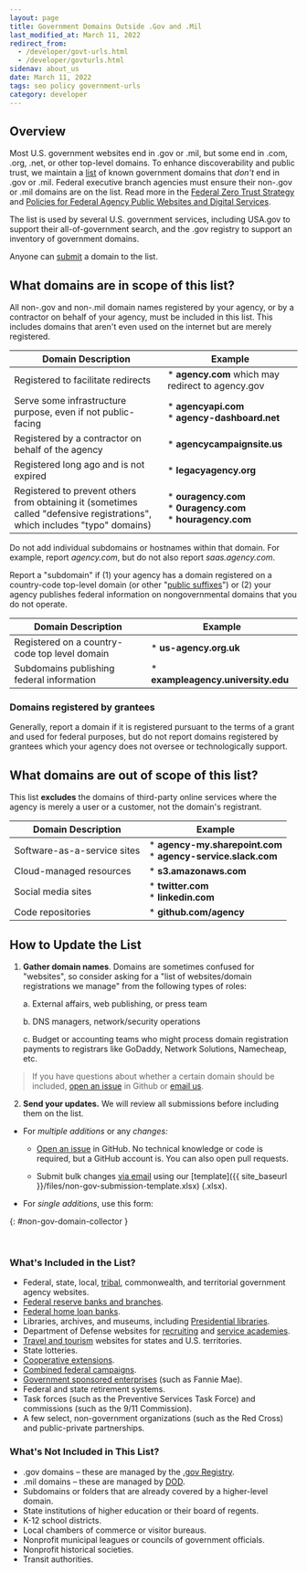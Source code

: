 ```yaml
---
layout: page
title: Government Domains Outside .Gov and .Mil
last_modified_at: March 11, 2022
redirect_from:
  - /developer/govt-urls.html
  - /developer/govturls.html
sidenav: about_us
date: March 11, 2022
tags: seo policy government-urls
category: developer
---
```

## Overview

Most U.S. government websites end in .gov or .mil, but some end in .com, .org, .net, or other top-level domains. To enhance discoverability and public trust, we maintain a [list](https://github.com/GSA/govt-urls/) of known government domains that *don't* end in .gov or .mil. Federal executive branch agencies must ensure their non-.gov or .mil domains are on the list. Read more in the [Federal Zero Trust Strategy](https://zerotrust.cyber.gov/federal-zero-trust-strategy/#4-safely-making-applications-internet-accessible) and [Policies for Federal Agency Public Websites and Digital Services](https://www.whitehouse.gov/wp-content/uploads/legacy_drupal_files/omb/memoranda/2017/m-17-06.pdf#page=11).

The list is used by several U.S. government services, including USA.gov to support their all-of-government search, and the .gov registry to support an inventory of government domains.

Anyone can [submit](#non-gov-domain-collector) a domain to the list.

## What domains are in scope of this list?

All non-.gov and non-.mil domain names registered by your agency, or by a contractor on behalf of your agency, must be included in this list. This includes domains that aren't even used on the internet but are merely registered.

| **Domain Description** | **Example** |
|------------------------|-------------|
| Registered to facilitate redirects | * **agency.com** which may redirect to agency.gov |
| Serve some infrastructure purpose, even if not public-facing | * **agencyapi.com** <br /> * **agency-dashboard.net** |
| Registered by a contractor on behalf of the agency | * **agencycampaignsite.us** |
| Registered long ago and is not expired | * **legacyagency.org** |
| Registered to prevent others from obtaining it (sometimes called "defensive registrations", which includes "typo" domains) | * **ouragency.com** <br /> * **0uragency.com** <br /> * **houragency.com** |

Do not add individual subdomains or hostnames within that domain. For example, report *agency.com*, but do not also report *saas.agency.com*.

Report a "subdomain" if (1) your agency has a domain registered on a country-code top-level domain (or other "[public suffixes](https://publicsuffix.org/)") or (2) your agency publishes federal information on nongovernmental domains that you do not operate.

| **Domain Description** | **Example** |
|------------------------|-------------|
| Registered on a country-code top level domain | * **us-agency.org.uk** |
| Subdomains publishing federal information | * **exampleagency.university.edu** |

### Domains registered by grantees

Generally, report a domain if it is registered pursuant to the terms of a grant and used for federal purposes, but do not report domains registered by grantees which your agency does not oversee or technologically support.

## What domains are out of scope of this list?

This list **excludes** the domains of third-party online services where the agency is merely a user or a customer, not the domain's registrant.

| **Domain Description** | **Example** |
| -----------------------|-------------|
| Software-as-a-service sites | * **agency-my.sharepoint.com** <br /> * **agency-service.slack.com** |
| Cloud-managed resources | * **s3.amazonaws.com** |
| Social media sites | * **twitter.com** <br /> * **linkedin.com** |
| Code repositories | * **github.com/agency** |

## How to Update the List

1.  **Gather domain names**. Domains are sometimes confused for "websites", so consider asking for a "list of websites/domain registrations we manage" from the following types of roles:

    a.  External affairs, web publishing, or press team

    b.  DNS managers, network/security operations

    c.  Budget or accounting teams who might process domain registration payments to registrars like GoDaddy, Network Solutions, Namecheap, etc.

> If you have questions about whether a certain domain should be included, [open an issue](https://github.com/GSA/govt-urls/issues) in Github or [email us](mailto:search@support.digitalgov.gov).

2.  **Send your updates.** We will review all submissions before including them on the list.

-   For *multiple additions* or any *changes:*

    -   [Open an issue](https://github.com/GSA/govt-urls/issues) in GitHub. No technical knowledge or code is required, but a GitHub account is. You can also open pull requests.

    -   Submit bulk changes [via email](mailto:search@support.digitalgov.gov) using our [template]({{ site_baseurl }}/files/non-gov-submission-template.xlsx) (.xlsx).

-   For *single additions*, use this form:

{: #non-gov-domain-collector }

<br />  

<script src="https://touchpoints.app.cloud.gov/touchpoints/3ff8b6de.js" async></script><div id="non-gov-domain-collector"></div>

### What's Included in the List?

* Federal, state, local, [tribal](https://www.bia.gov/service/tribal-leaders-directory), commonwealth, and territorial government agency websites.
* [Federal reserve banks and branches](https://www.federalreserve.gov/aboutthefed/federal-reserve-system.htm).
* [Federal home loan banks](http://www.fhlbanks.com/).
* Libraries, archives, and museums, including [Presidential libraries](https://www.archives.gov/presidential-libraries/).
* Department of Defense websites for [recruiting](https://www.defense.gov/Resources/Military-Departments/DOD-Websites/category/Recruiting/) and [service academies](https://www.defense.gov/Resources/Military-Departments/DOD-Websites/category/Academy/).
* [Travel and tourism](https://www.usa.gov/state-travel-and-tourism) websites for states and U.S. territories.
* State lotteries.
* [Cooperative extensions](https://nifa.usda.gov/land-grant-colleges-and-universities-partner-website-directory?state=All&type=Extension).
* [Combined federal campaigns](https://www.opm.gov/combined-federal-campaign/find-local-campaigns/#url=CFC-Zones).
* [Government sponsored enterprises](https://en.wikipedia.org/wiki/Government-sponsored_enterprise#List_of_GSEs) (such as Fannie Mae).
* Federal and state retirement systems.
* Task forces (such as the Preventive Services Task Force) and commissions (such as the 9/11 Commission).
* A few select, non-government organizations (such as the Red Cross) and public-private partnerships.

### What's Not Included in This List?

* .gov domains &ndash; these are managed by the [.gov Registry](https://home.dotgov.gov).
* .mil domains &ndash; these are managed by [DOD](https://www.defense.gov/Resources/Military-Departments/DOD-Websites/).
* Subdomains or folders that are already covered by a higher-level domain.
* State institutions of higher education or their board of regents.
* K-12 school districts.
* Local chambers of commerce or visitor bureaus.
* Nonprofit municipal leagues or councils of government officials.
* Nonprofit historical societies.
* Transit authorities.
